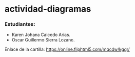 # actividad-diagramas

### Estudiantes:
- Karen Johana Caicedo Arias.
- Oscar Guillermo Sierra Lozano.

Enlace de la cartilla: https://online.fliphtml5.com/mqcdw/kggr/
